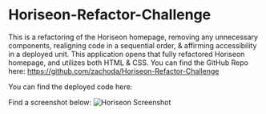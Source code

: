 # Horiseon-Refactor-Challenge
This is a refactoring of the Horiseon homepage, removing any unnecessary components, realigning code in a sequential order, & affirming accessibility in a deployed unit.
This application opens that fully refactored Horiseon homepage, and utilizes both HTML & CSS.
You can find the GitHub Repo here: https://github.com/zachoda/Horiseon-Refactor-Challenge

You can find the deployed code here: 

Find a screenshot below:
![Horiseon Screenshot](https://user-images.githubusercontent.com/105247622/172221754-0ff4d458-0748-4e4b-b524-2c4b47855e68.png)
